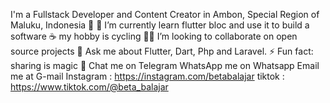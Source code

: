 I'm a Fullstack Developer and Content Creator in Ambon, Special Region of Maluku, Indonesia 🌆
🔭 I’m currently learn flutter bloc and use it to build a software
☕ my hobby is cycling
🧑‍💻 I’m looking to collaborate on open source projects
💬 Ask me about Flutter, Dart, Php and Laravel.
⚡ Fun fact: sharing is magic 🐰
Chat me on Telegram
WhatsApp me on Whatsapp
Email me at G-mail
Instagram : https://instagram.com/betabalajar
tiktok : https://www.tiktok.com/@beta_balajar
